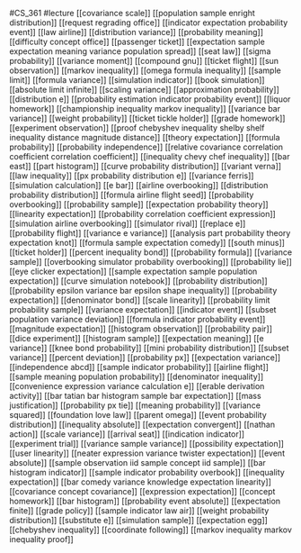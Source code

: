 #CS_361
#lecture
[[covariance scale]]
[[population sample enright distribution]]
[[request regrading office]]
[[indicator expectation probability event]]
[[law airline]]
[[distribution variance]]
[[probability meaning]]
[[difficulty concept office]]
[[passenger ticket]]
[[expectation sample expectation meaning variance population spread]]
[[seat law]]
[[sigma probability]]
[[variance moment]]
[[compound gnu]]
[[ticket flight]]
[[sun observation]]
[[markov inequality]]
[[omega formula inequality]]
[[sample limit]]
[[formula variance]]
[[simulation indicator]]
[[book simulation]]
[[absolute limit infinite]]
[[scaling variance]]
[[approximation probability]]
[[distribution e]]
[[probability estimation indicator probability event]]
[[liquor homework]]
[[championship inequality markov inequality]]
[[variance bar variance]]
[[weight probability]]
[[ticket tickle holder]]
[[grade homework]]
[[experiment observation]]
[[proof chebyshev inequality shelby shelf inequality distance magnitude distance]]
[[theory expectation]]
[[formula probability]]
[[probability independence]]
[[relative covariance correlation coefficient correlation coefficient]]
[[inequality chevy chef inequality]]
[[bar east]]
[[part histogram]]
[[curve probability distribution]]
[[variant verna]]
[[law inequality]]
[[px probability distribution e]]
[[variance ferris]]
[[simulation calculation]]
[[e bar]]
[[airline overbooking]]
[[distribution probability distribution]]
[[formula airline flight seed]]
[[probability overbooking]]
[[probability sample]]
[[expectation probability theory]]
[[linearity expectation]]
[[probability correlation coefficient expression]]
[[simulation airline overbooking]]
[[simulator rival]]
[[replace e]]
[[probability flight]]
[[variance e variance]]
[[analysis part probability theory expectation knot]]
[[formula sample expectation comedy]]
[[south minus]]
[[ticket holder]]
[[percent inequality bond]]
[[probability formula]]
[[variance sample]]
[[overbooking simulator probability overbooking]]
[[probability lie]]
[[eye clicker expectation]]
[[sample expectation sample population expectation]]
[[curve simulation notebook]]
[[probability distribution]]
[[probability epsilon variance bar epsilon shape inequality]]
[[probability expectation]]
[[denominator bond]]
[[scale linearity]]
[[probability limit probability sample]]
[[variance expectation]]
[[indicator event]]
[[subset population variance deviation]]
[[formula indicator probability event]]
[[magnitude expectation]]
[[histogram observation]]
[[probability pair]]
[[dice experiment]]
[[histogram sample]]
[[expectation meaning]]
[[e variance]]
[[knee bond probability]]
[[mini probability distribution]]
[[subset variance]]
[[percent deviation]]
[[probability px]]
[[expectation variance]]
[[independence abcd]]
[[sample indicator probability]]
[[airline flight]]
[[sample meaning population probability]]
[[denominator inequality]]
[[convenience expression variance calculation e]]
[[erable derivation activity]]
[[bar tatian bar histogram sample bar expectation]]
[[mass justification]]
[[probability px tie]]
[[meaning probability]]
[[variance squared]]
[[foundation love law]]
[[parent omega]]
[[event probability distribution]]
[[inequality absolute]]
[[expectation convergent]]
[[nathan action]]
[[scale variance]]
[[arrival seat]]
[[indication indicator]]
[[experiment trial]]
[[variance sample variance]]
[[possibility expectation]]
[[user linearity]]
[[neater expression variance twister expectation]]
[[event absolute]]
[[sample observation iid sample concept iid sample]]
[[bar histogram indicator]]
[[sample indicator probability overbook]]
[[inequality expectation]]
[[bar comedy variance knowledge expectation linearity]]
[[covariance concept covariance]]
[[expression expectation]]
[[concept homework]]
[[bar histogram]]
[[probability event absolute]]
[[expectation finite]]
[[grade policy]]
[[sample indicator law air]]
[[weight probability distribution]]
[[substitute e]]
[[simulation sample]]
[[expectation egg]]
[[chebyshev inequality]]
[[coordinate following]]
[[markov inequality markov inequality proof]]
